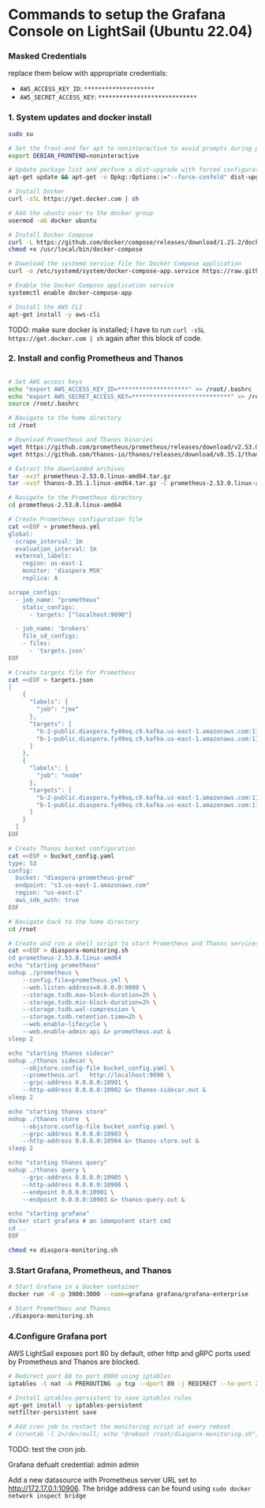 
# Commands to setup the Grafana Console on LightSail (Ubuntu 22.04)
### Masked Credentials 

replace them below with appropriate credentials:

- `AWS_ACCESS_KEY_ID`: `********************`
- `AWS_SECRET_ACCESS_KEY`: `****************************`


### 1. System updates and docker install
```bash
sudo su

# Set the front-end for apt to noninteractive to avoid prompts during package installation
export DEBIAN_FRONTEND=noninteractive

# Update package list and perform a dist-upgrade with forced configuration file overwrite
apt-get update && apt-get -o Dpkg::Options::="--force-confold" dist-upgrade -q -y --allow-downgrades

# Install Docker
curl -sSL https://get.docker.com | sh

# Add the ubuntu user to the docker group
usermod -aG docker ubuntu

# Install Docker Compose
curl -L https://github.com/docker/compose/releases/download/1.21.2/docker-compose-$(uname -s)-$(uname -m) -o /usr/local/bin/docker-compose
chmod +x /usr/local/bin/docker-compose

# Download the systemd service file for Docker Compose application
curl -o /etc/systemd/system/docker-compose-app.service https://raw.githubusercontent.com/zahedahmed/todo/master/docker-compose-app.service

# Enable the Docker Compose application service
systemctl enable docker-compose-app

# Install the AWS CLI
apt-get install -y aws-cli
```

TODO: make sure docker is installed; I have to run `curl -sSL https://get.docker.com | sh` again after this block of code.

### 2. Install and config Prometheus and Thanos

```bash

# Set AWS access keys
echo "export AWS_ACCESS_KEY_ID=********************" >> /root/.bashrc
echo "export AWS_SECRET_ACCESS_KEY=****************************" >> /root/.bashrc
source /root/.bashrc

# Navigate to the home directory
cd /root

# Download Prometheus and Thanos binaries
wget https://github.com/prometheus/prometheus/releases/download/v2.53.0/prometheus-2.53.0.linux-amd64.tar.gz
wget https://github.com/thanos-io/thanos/releases/download/v0.35.1/thanos-0.35.1.linux-amd64.tar.gz

# Extract the downloaded archives
tar -xvzf prometheus-2.53.0.linux-amd64.tar.gz
tar -xvzf thanos-0.35.1.linux-amd64.tar.gz -C prometheus-2.53.0.linux-amd64 --strip-components=1

# Navigate to the Prometheus directory
cd prometheus-2.53.0.linux-amd64

# Create Prometheus configuration file
cat <<EOF > prometheus.yml
global:
  scrape_interval: 1m
  evaluation_interval: 1m
  external_labels:
    region: us-east-1
    monitor: 'diaspora MSK'
    replica: A

scrape_configs:
  - job_name: "prometheus"
    static_configs:
      - targets: ["localhost:9090"]

  - job_name: 'brokers'
    file_sd_configs:
    - files:
      - 'targets.json'
EOF

# Create targets file for Prometheus
cat <<EOF > targets.json
[
    {
      "labels": {
        "job": "jmx"
      },
      "targets": [
        "b-2-public.diaspora.fy49oq.c9.kafka.us-east-1.amazonaws.com:11001", 
        "b-1-public.diaspora.fy49oq.c9.kafka.us-east-1.amazonaws.com:11001"
      ]
    },
    {
      "labels": {
        "job": "node"
      },
      "targets": [
        "b-2-public.diaspora.fy49oq.c9.kafka.us-east-1.amazonaws.com:11002", 
        "b-1-public.diaspora.fy49oq.c9.kafka.us-east-1.amazonaws.com:11002"
      ]
    }
  ]
EOF

# Create Thanos bucket configuration
cat <<EOF > bucket_config.yaml
type: S3
config:
  bucket: "diaspora-prometheus-prod"
  endpoint: "s3.us-east-1.amazonaws.com"
  region: "us-east-1"
  aws_sdk_auth: true
EOF

# Navigate back to the home directory
cd /root

# Create and run a shell script to start Prometheus and Thanos services
cat <<EOF > diaspora-monitoring.sh
cd prometheus-2.53.0.linux-amd64
echo "starting prometheus"
nohup ./prometheus \
    --config.file=prometheus.yml \
    --web.listen-address=0.0.0.0:9090 \
    --storage.tsdb.max-block-duration=2h \
    --storage.tsdb.min-block-duration=2h \
    --storage.tsdb.wal-compression \
    --storage.tsdb.retention.time=2h \
    --web.enable-lifecycle \
    --web.enable-admin-api &> prometheus.out &
sleep 2

echo "starting thanos sidecar"
nohup ./thanos sidecar \
    --objstore.config-file bucket_config.yaml \
    --prometheus.url   http://localhost:9090 \
    --grpc-address 0.0.0.0:10901 \
    --http-address 0.0.0.0:10902 &> thanos-sidecar.out &
sleep 2

echo "starting thanos store"
nohup ./thanos store  \
    --objstore.config-file bucket_config.yaml \
    --grpc-address 0.0.0.0:10903 \
    --http-address 0.0.0.0:10904 &> thanos-store.out &
sleep 2

echo "starting thanos query"
nohup ./thanos query \
    --grpc-address 0.0.0.0:10905 \
    --http-address 0.0.0.0:10906 \
    --endpoint 0.0.0.0:10901 \
    --endpoint 0.0.0.0:10903 &> thanos-query.out &

echo "starting grafana"
docker start grafana # an idempotent start cmd
cd ..
EOF

chmod +x diaspora-monitoring.sh
```

### 3.Start Grafana, Prometheus, and Thanos
```bash
# Start Grafana in a Docker container
docker run -d -p 3000:3000 --name=grafana grafana/grafana-enterprise

# Start Prometheus and Thanos
./diaspora-monitoring.sh
```

### 4.Configure Grafana port

AWS LightSail exposes port 80 by default, other http and gRPC ports used by Prometheus and Thanos are blocked.

```bash
# Redirect port 80 to port 8080 using iptables
iptables -t nat -A PREROUTING -p tcp --dport 80 -j REDIRECT --to-port 3000

# Install iptables-persistent to save iptables rules
apt-get install -y iptables-persistent
netfilter-persistent save

# Add cron job to restart the monitoring script at every reboot
# (crontab -l 2>/dev/null; echo "@reboot /root/diaspora-monitoring.sh") | crontab -

```
TODO: test the cron job.

Grafana defualt credential: admin admin

Add a new datasource with Prometheus server URL set to http://172.17.0.1:10906. The bridge address can be found using `sudo docker network inspect bridge`